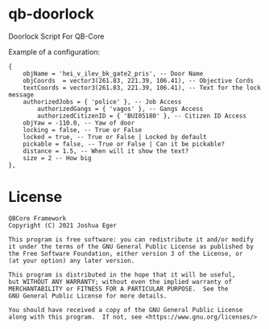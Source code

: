 # qb-doorlock
Doorlock Script For QB-Core

Example of a configuration:

	{
		objName = 'hei_v_ilev_bk_gate2_pris', -- Door Name
		objCoords  = vector3(261.83, 221.39, 106.41), -- Objective Cords
		textCoords = vector3(261.83, 221.39, 106.41), -- Text for the lock message
		authorizedJobs = { 'police' }, -- Job Access
            authorizedGangs = { 'vagos' }, -- Gangs Access
            authorizedCitizenID = { 'BUI05180' }, -- Citizen ID Access
		objYaw = -110.0, -- Yaw of door
		locking = false, -- True or False
		locked = true, -- True or False | Locked by default
		pickable = false, -- True or False | Can it be pickable?
		distance = 1.5, -- When will it show the text?
		size = 2 -- How big 
	},
    
# License

    QBCore Framework
    Copyright (C) 2021 Joshua Eger

    This program is free software: you can redistribute it and/or modify
    it under the terms of the GNU General Public License as published by
    the Free Software Foundation, either version 3 of the License, or
    (at your option) any later version.

    This program is distributed in the hope that it will be useful,
    but WITHOUT ANY WARRANTY; without even the implied warranty of
    MERCHANTABILITY or FITNESS FOR A PARTICULAR PURPOSE.  See the
    GNU General Public License for more details.

    You should have received a copy of the GNU General Public License
    along with this program.  If not, see <https://www.gnu.org/licenses/>

